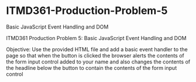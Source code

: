 # ITMD361-Production-Problem-5
Basic JavaScript Event Handling and DOM

ITMD361 Production Problem 5: Basic JavaScript Event Handling and DOM

Objective:
Use the provided HTML file and add a basic event handler to the page so that when
the button is clicked the browser alerts the contents of the form input control added
to your name and also changes the contents of the headline below the button to
contain the contents of the form input control
